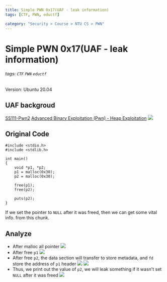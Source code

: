 ```yaml
---
title: Simple PWN 0x17(UAF - leak information)
tags: [CTF, PWN, eductf]

category: "Security > Course > NTU CS > PWN"
---
```


# Simple PWN 0x17(UAF - leak information)
###### tags: `CTF` `PWN` `eductf`

Version: Ubuntu 20.04

## UAF backgroud
[SS111-Pwn2](https://youtu.be/MwjSNFQIx0c)
[Advanced Binary Exploitation (Pwn) - Heap Exploitation](https://youtu.be/rMqvL9j0QaM?t=3009)
![](https://imgur.com/nFDhGiC.png)


## Original Code
```cpp!=
#include <stdio.h>
#include <stdlib.h>

int main()
{
    void *p1, *p2;
    p1 = malloc(0x30);
    p2 = malloc(0x30);

    free(p1);
    free(p2);

    puts(p2);
}
```
If we set the pointer to `NULL` after it was freed, then we can get some vital info. from this chunk.

## Analyze
* After malloc all pointer
![](https://imgur.com/HkEOJF0.png)
* After free `p1`
![](https://imgur.com/YqiGVeJ.png)
* After free `p2`, the data section will transfer to store metadata, and `fd` store the address of `p1` header
![](https://imgur.com/7XHGDdj.png)
![](https://imgur.com/lPuRywc.png)
* Thus, we print out the value of `p2`, we will leak something if it wasn't set `NULL` after it was freed
![](https://imgur.com/Sbw4brI.png)
